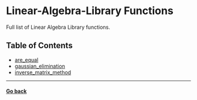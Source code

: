# **Linear-Algebra-Library Functions**
Full list of Linear Algebra Library functions.
## **Table of Contents**
- [are_equal](https://github.com/SergeyShor/Linear-Algebra-Library/blob/main/docs/markdown/functions/are_equal.md)
- [gaussian_elimination](https://github.com/SergeyShor/Linear-Algebra-Library/blob/main/docs/markdown/functions/gaussian_elimination.md)
- [inverse_matrix_method](https://github.com/SergeyShor/Linear-Algebra-Library/blob/main/docs/markdown/functions/inverse_matrix_method.md)

---
#### [Go back](https://github.com/SergeyShor/Linear-Algebra-Library/blob/main/docs/Documentation.md)

